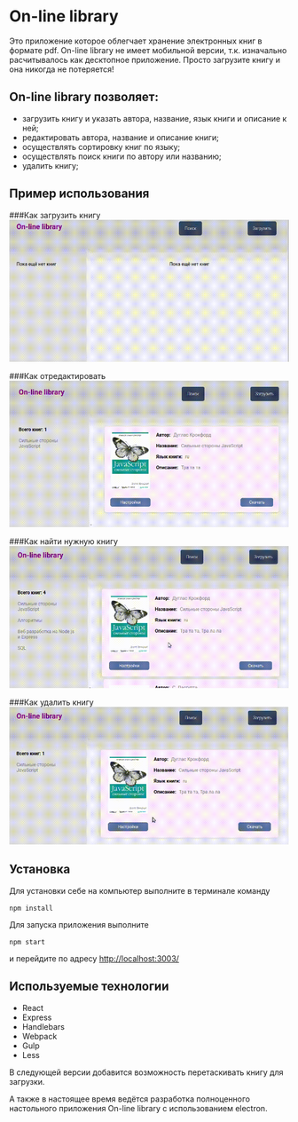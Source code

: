 # On-line library

Это приложение которое облегчает хранение электронных книг в формате pdf.
On-line library не имеет мобильной версии, т.к. изначально расчитывалось как 
десктопное приложение.
Просто загрузите книгу и она никогда не потеряется!



## On-line library позволяет:
* загрузить книгу и указать автора, название, язык книги и описание к ней;
* редактировать автора, название и описание книги;
* осуществлять сортировку книг по языку;
* осуществлять поиск книги по автору или названию;
* удалить книгу;



## Пример использования

###Как загрузить книгу
![Example upload](https://github.com/alexeyvax/on-line-library/blob/master/gif-example/upload.gif)

###Как отредактировать
![Example change](https://github.com/alexeyvax/on-line-library/blob/master/gif-example/change.gif)

###Как найти нужную книгу
![Example search](https://github.com/alexeyvax/on-line-library/blob/master/gif-example/search.gif)

###Как удалить книгу
![Example remove](https://github.com/alexeyvax/on-line-library/blob/master/gif-example/remove.gif)

## Установка

Для установки себе на компьютер выполните в терминале команду

	npm install

Для запуска приложения выполните

	npm start

и перейдите по адресу <http://localhost:3003/>



## Используемые технологии
* React
* Express
* Handlebars
* Webpack
* Gulp
* Less



В следующей версии добавится возможность перетаскивать книгу для загрузки.

А также в настоящее время ведётся разработка полноценного настольного приложения 
On-line library с использованием electron.
